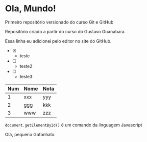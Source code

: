 # Ola, Mundo!
 Primeiro repositório versionado do curso Git e GitHub

 Repositório criado a partir do curso do Gustavo Guanabara.

Essa linha eu adicionei pelo editor no site do GitHub.

- [x] - teste
- [ ] - teste2
- [ ] - teste3

Num | Nome | Nota
---|---|---
1 | xxx | yyy
2 | ggg | kkk
3 | www | zzz

`document.getElementById()` é um comando da linguagem Javascript

Olá, pequeno Gafanhato 
